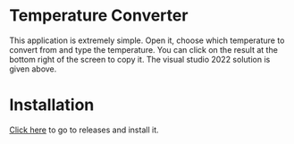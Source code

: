 # Temperature Converter
This application is extremely simple. Open it, choose which temperature to convert from and type the temperature. You can click on the result at the bottom right of the screen to copy it.
The visual studio 2022 solution is given above.

# Installation
[Click here](https://github.com/nk-world/tempconv/releases/) to go to releases and install it.
